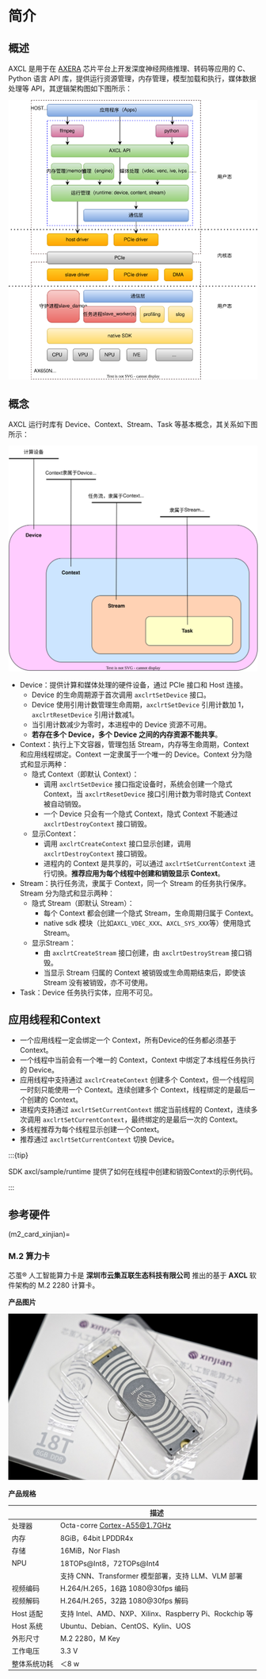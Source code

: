 # 简介

## 概述

AXCL 是用于在 [AXERA](https://www.axera-tech.com/) 芯片平台上开发深度神经网络推理、转码等应用的 C、Python 语言 API 库，提供运行资源管理，内存管理，模型加载和执行，媒体数据处理等 API，其逻辑架构图如下图所示：

![](../res/axcl_architecture.svg)



## 概念

AXCL 运行时库有 Device、Context、Stream、Task 等基本概念，其关系如下图所示：

![](../res/axcl_concept.svg)

- Device：提供计算和媒体处理的硬件设备，通过 PCIe 接口和 Host 连接。
  - Device 的生命周期源于首次调用 `axclrtSetDevice` 接口。
  - Device 使用引用计数管理生命周期，`axclrtSetDevice` 引用计数加 1，`axclrtResetDevice` 引用计数减1。
  - 当引用计数减少为零时，本进程中的 Device 资源不可用。
  - **若存在多个 Device，多个 Device 之间的内存资源不能共享**。
- Context：执行上下文容器，管理包括 Stream，内存等生命周期，Context 和应用线程绑定。Context 一定隶属于一个唯一的 Device。Context 分为隐式和显示两种：
  - 隐式 Context（即默认 Context）：
    - 调用 `axclrtSetDevice` 接口指定设备时，系统会创建一个隐式 Context，当 `axclrtResetDevice` 接口引用计数为零时隐式 Context 被自动销毁。
    - 一个 Device 只会有一个隐式 Context，隐式 Context 不能通过 `axclrtDestroyContext` 接口销毁。
  - 显示Context：
    - 调用 `axclrtCreateContext` 接口显示创建，调用 `axclrtDestroyContext` 接口销毁。
    - 进程内的 Context 是共享的，可以通过 `axclrtSetCurrentContext` 进行切换。**推荐应用为每个线程中创建和销毁显示 Context**。
- Stream：执行任务流，隶属于 Context，同一个 Stream 的任务执行保序。Stream 分为隐式和显示两种：
  - 隐式 Stream（即默认 Stream）：
    - 每个 Context 都会创建一个隐式 Stream，生命周期归属于 Context。
    - native sdk 模块（比如`AXCL_VDEC_XXX`、`AXCL_SYS_XXX`等）使用隐式 Stream。
  - 显示Stream：
    - 由 `axclrtCreateStream` 接口创建，由 `axclrtDestroyStream` 接口销毁。
    - 当显示 Stream 归属的 Context 被销毁或生命周期结束后，即使该 Stream 没有被销毁，亦不可使用。
- Task：Device 任务执行实体，应用不可见。



## 应用线程和Context

- 一个应用线程一定会绑定一个 Context，所有Device的任务都必须基于 Context。
- 一个线程中当前会有一个唯一的 Context，Context 中绑定了本线程任务执行的 Device。
- 应用线程中支持通过 `axclrCreateContext` 创建多个 Context，但一个线程同一时刻只能使用一个 Context。连续创建多个 Context，线程绑定的是最后一个创建的 Context。
- 进程内支持通过 `axclrtSetCurrentContext` 绑定当前线程的 Context，连续多次调用 `axclrtSetCurrentContext`，最终绑定的是最后一次的 Context。
- 多线程推荐为每个线程显示创建一个Context。
- 推荐通过 `axclrtSetCurrentContext` 切换 Device。

:::{tip}

   SDK axcl/sample/runtime 提供了如何在线程中创建和销毁Context的示例代码。

:::



## 参考硬件


(m2_card_xinjian)=
### M.2 算力卡

芯茧® 人工智能算力卡是 **深圳市云集互联生态科技有限公司** 推出的基于 **AXCL** 软件架构的 M.2 2280 计算卡。

**产品图片**

![M2_YUNJI_DSC05130](../res/M2_YUNJI_DSC05130.jpg)

**产品规格**

|              | 描述                                                    |
| ------------ | ------------------------------------------------------- |
| 处理器       | Octa-corre Cortex-A55@1.7GHz                            |
| 内存         | 8GiB，64bit LPDDR4x                                     |
| 存储         | 16MiB，Nor Flash                                        |
| NPU          | 18TOPs@Int8，72TOPs@Int4                                |
|              | 支持 CNN、Transformer 模型部署，支持 LLM、VLM 部署      |
| 视频编码     | H.264/H.265，16路 1080@30fps 编码                       |
| 视频解码     | H.264/H.265，32路 1080@30fps 解码                       |
| Host 适配    | 支持 Intel、AMD、NXP、Xilinx、Raspberry Pi、Rockchip 等 |
| Host 系统    | Ubuntu、Debian、CentOS、Kylin、UOS                      |
| 外形尺寸     | M.2 2280，M Key                                         |
| 工作电压     | 3.3 V                                                   |
| 整体系统功耗 | ＜8 w                                                   |
